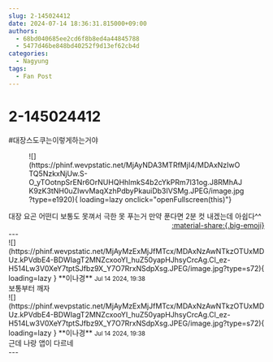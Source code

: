 ```yaml
---
slug: 2-145024412
date: 2024-07-14 18:36:31.815000+09:00
authors:
  - 68bd040685ee2cd6f8b8ed4a44845788
  - 5477d46be848bd40252f9d13ef62cb4d
categories:
  - Nagyung
tags:
  - Fan Post
---
```


# 2-145024412

<div class="post-container" markdown="1">
<div class="content-container md-sidebar__scrollwrap" markdown="1">

\#대장스도쿠는이렇게하는거야<br>
<figure markdown="1">
![](https://phinf.wevpstatic.net/MjAyNDA3MTRfMjI4/MDAxNzIwOTQ5NzkxNjUw.S-O_yTOotnpSrENr6OrNUHQHhlmkS4b2cYkPRm7l31og.J8RMhAJK9zK3tNH0uZIwvMaqXzhPdbyPkauiDb3IVSMg.JPEG/image.jpg?type=e1920){ loading=lazy onclick="openFullscreen(this)"}
</figure>
대장 요곤 어떤디 보통도 못껴서 극한 못 푸는거 만약 푼다면 2분 컷 내겠는데 아쉽다^^

</div>
</div>

<div style="text-align: right;" markdown="1">
<a href="https://weverse.io/fromis9/fanpost/2-145024412" style="text-align: right;">:material-share:{.big-emoji}</a>
</div>
---

<div class="comments-container md-sidebar__scrollwrap" markdown="1">
<div class="comment" markdown="1">
<div class='id-container' markdown="1">
![](https://phinf.wevpstatic.net/MjAyMzExMjJfMTcx/MDAxNzAwNTkzOTUxMDUz.kPVdbE4-BDWIagT2MNZcxooYI_huZ50yapHJhsyCrcAg.Cl_ez-H514Lw3V0XeY7tptSJfbz9X_Y7O7RrxNSdpXsg.JPEG/image.jpg?type=s72){ loading=lazy }
**<span class="artist">이나경</span>** <small>Jul 14 2024, 19:38</small><br>
</div>
<div class='comment-body' markdown="1">
보통부터 깨자
</div>
</div>
<div class="comment" markdown="1">
<div class='id-container' markdown="1">
![](https://phinf.wevpstatic.net/MjAyMzExMjJfMTcx/MDAxNzAwNTkzOTUxMDUz.kPVdbE4-BDWIagT2MNZcxooYI_huZ50yapHJhsyCrcAg.Cl_ez-H514Lw3V0XeY7tptSJfbz9X_Y7O7RrxNSdpXsg.JPEG/image.jpg?type=s72){ loading=lazy }
**<span class="artist">이나경</span>** <small>Jul 14 2024, 19:38</small><br>
</div>
<div class='comment-body' markdown="1">
근데 나랑 앱이 다르네
</div>
</div>
</div>
---
